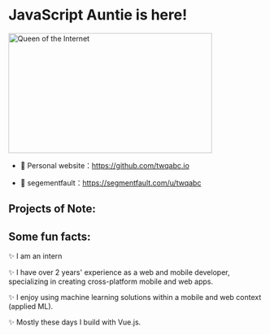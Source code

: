 #  JavaScript Auntie is here!

<img alt="Queen of the Internet" border="0" height="236" src="https://gimg2.baidu.com/image_search/src=http%3A%2F%2Fimg.pconline.com.cn%2Fimages%2Fupload%2Fupc%2Ftx%2Fitbbs%2F1406%2F19%2Fc18%2F35460275_1403178996604_mthumb.jpg&refer=http%3A%2F%2Fimg.pconline.com.cn&app=2002&size=f9999,10000&q=a80&n=0&g=0n&fmt=jpeg?sec=1620956986&t=6770b4875d3c7021eaf411a7ccbdf22d" title="Queen of the Internet" width="400" />

- 🍓 Personal website：https://github.com/twqabc.io

- 🍓 segementfault：https://segmentfault.com/u/twqabc

## Projects of Note:


## Some fun facts:

✨ I am an intern

✨ I have over 2 years' experience as a web and mobile developer, specializing in creating cross-platform mobile and web apps.

✨ I enjoy using machine learning solutions within a mobile and web context (applied ML).

✨ Mostly these days I build with Vue.js.
